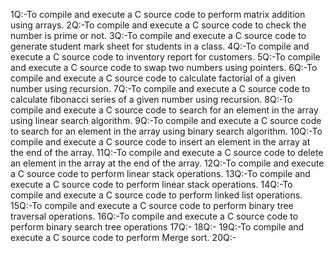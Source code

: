 1Q:-To compile and execute a C source code to perform matrix addition using arrays.
2Q:-To compile and execute a C source code to check the number is prime or not.
3Q:-To compile and execute a C source code to  generate student mark sheet for students in a class.
4Q:-To compile and execute a C source code to  inventory report for customers.
5Q:-To compile and execute a C source code to  swap two numbers using pointers.
6Q:-To compile and execute a C source code to calculate factorial of a given number using recursion.
7Q:-To compile and execute a C source code to calculate fibonacci series of a given number using recursion. 
8Q:-To compile and execute a C source code to search for an element in the array using linear search algorithm. 
9Q:-To compile and execute a C source code to search for an element in the array using binary search algorithm.
10Q:-To compile and execute a C source code to insert an element in the array at the end of the array.
11Q:-To compile and execute a C source code to delete an element in the array at the end of the array.
12Q:-To compile and execute a C  source code to perform linear stack operations. 
13Q:-To compile and execute a C  source code to perform linear stack operations. 
14Q:-To compile and execute a C  source code to perform linked list operations. 
15Q:-To compile and execute a C  source code to perform binary tree traversal operations. 
16Q:-To compile and execute a C  source code to perform binary search tree operations
17Q:-
18Q:-
19Q:-To compile and execute a C  source code to perform Merge sort. 
20Q:-
